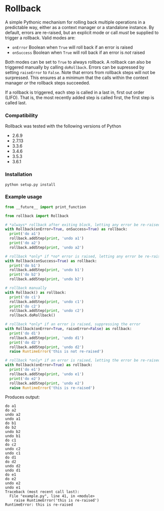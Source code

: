Rollback
========

A simple Pythonic mechanism for rolling back multiple operations in a
predictable way, either as a context manager or a standalone instance.
By default, errors are re-raised, but an explicit mode or call *must*
be supplied to trigger a rollback. Valid modes are:

* `onError`  Boolean when `True` will roll back if an error is raised
* `onSuccess` Boolean when `True` will roll back if an error is _not_ raised

Both modes can be set to `True` to always rollback. A rollback can also be
triggered manually by calling `doRollback`. Errors can be supressed by
setting `raiseError` to `False`.  Note that errors from rollback steps
will not be surpressed.  This ensures at a minimum that the calls within
the context manager _or_ the rollback steps succeeded.

If a rollback is triggered, each step is called in a last in, first out
order (LIFO).  That is, the most recently added step is called first,
the first step is called last.

### Compatibility

Rollback was tested with the following versions of Python
* 2.6.9
* 2.7.13
* 3.3.6
* 3.4.6
* 3.5.3
* 3.6.1

### Installation

```
python setup.py install
```

### Example usage

```python
from __future__ import print_function

from rollback import Rollback

# *always* rollback after exiting block, letting any error be re-raised
with Rollback(onError=True, onSuccess=True) as rollback:
  print('do a1')
  rollback.addStep(print, 'undo a1')
  print('do a2')
  rollback.addStep(print, 'undo a2')

# rollback *only* if *no* error is raised, letting any error be re-raised
with Rollback(onSuccess=True) as rollback:
  print('do b1')
  rollback.addStep(print, 'undo b1')
  print('do b2')
  rollback.addStep(print, 'undo b2')

# rollback manually
with Rollback() as rollback:
  print('do c1')
  rollback.addStep(print, 'undo c1')
  print('do c2')
  rollback.addStep(print, 'undo c2')
  rollback.doRollback()

# rollback *only* if an error is raised, suppressing the error
with Rollback(onError=True, raiseError=False) as rollback:
  print('do d1')
  rollback.addStep(print, 'undo d1')
  print('do d2')
  rollback.addStep(print, 'undo d2')
  raise RuntimeError('this is not re-raised')

# rollback *only* if an error is raised, letting the error be re-raised
with Rollback(onError=True) as rollback:
  print('do e1')
  rollback.addStep(print, 'undo e1')
  print('do e2')
  rollback.addStep(print, 'undo e2')
  raise RuntimeError('this is re-raised')
```
Produces output:
```
do a1
do a2
undo a2
undo a1
do b1
do b2
undo b2
undo b1
do c1
do c2
undo c2
undo c1
do d1
do d2
undo d2
undo d1
do e1
do e2
undo e2
undo e1
Traceback (most recent call last):
  File "example.py", line 41, in <module>
    raise RuntimeError('this is re-raised')
RuntimeError: this is re-raised
```
